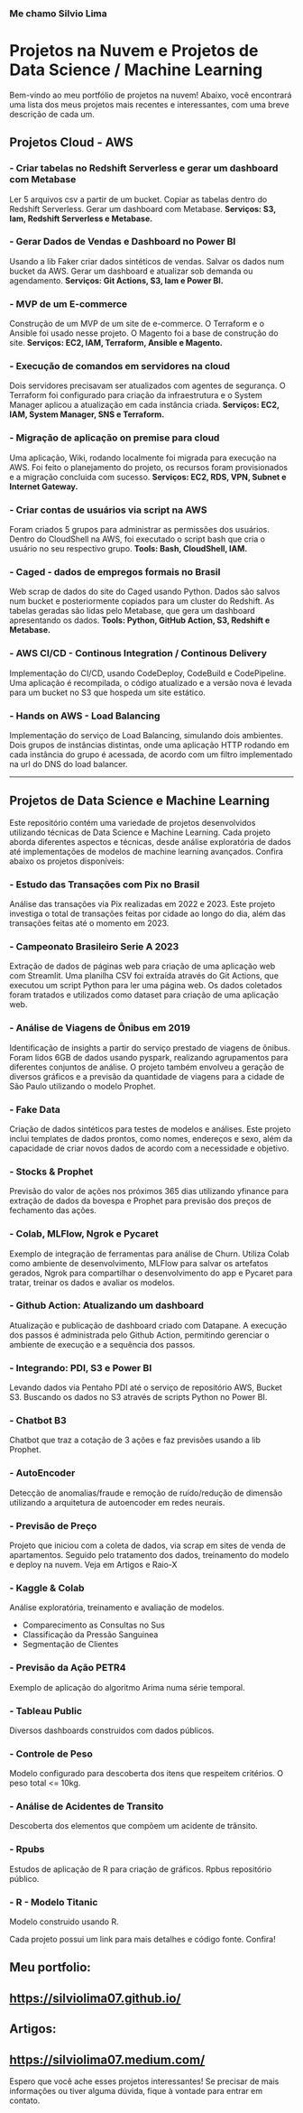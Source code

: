 ### Me chamo Silvio Lima

# Projetos na Nuvem e Projetos de Data Science / Machine Learning

Bem-vindo ao meu portfólio de projetos na nuvem! Abaixo, você encontrará uma lista dos meus projetos mais recentes e interessantes, com uma breve descrição de cada um.

## Projetos Cloud - AWS

### - Criar tabelas no Redshift Serverless e gerar um dashboard com Metabase

Ler 5 arquivos csv a partir de um bucket.
Copiar as tabelas dentro do Redshift Serverless.
Gerar um dashboard com Metabase.
**Serviços: S3, Iam, Redshift Serverless e Metabase.**

### - Gerar Dados de Vendas e Dashboard no Power BI

Usando a lib Faker criar dados sintéticos de vendas.
Salvar os dados num bucket da AWS.
Gerar um dashboard e atualizar sob demanda ou agendamento.
**Serviços: Git Actions, S3, Iam e Power BI.**

### - MVP de um E-commerce

Construção de um MVP de um site de e-commerce.
O Terraform e o Ansible foi usado nesse projeto.
O Magento foi a base de construção do site.
**Serviços: EC2, IAM, Terraform, Ansible e Magento.**

### - Execução de comandos em servidores na cloud

Dois servidores precisavam ser atualizados com agentes de segurança.
O Terraform foi configurado para criação da infraestrutura e o System Manager aplicou a atualização em cada instância criada.
**Serviços: EC2, IAM, System Manager, SNS e Terraform.**

### - Migração de aplicação on premise para cloud

Uma aplicação, Wiki, rodando localmente foi migrada para execução na AWS.
Foi feito o planejamento do projeto, os recursos foram provisionados e a migração concluida com sucesso.
**Serviços: EC2, RDS, VPN, Subnet e Internet Gateway.**

### - Criar contas de usuários via script na AWS

Foram criados 5 grupos para administrar as permissões dos usuários.
Dentro do CloudShell na AWS, foi executado o script bash que cria o usuário no seu respectivo grupo.
**Tools: Bash, CloudShell, IAM.**

### - Caged - dados de empregos formais no Brasil

Web scrap de dados do site do Caged usando Python.
Dados são salvos num bucket e posteriormente copiados para um cluster do Redshift.
As tabelas geradas são lidas pelo Metabase, que gera um dashboard apresentando os dados.
**Tools: Python, GitHub Action, S3, Redshift e Metabase.**

### - AWS CI/CD - Continous Integration / Continous Delivery

Implementação do CI/CD, usando CodeDeploy, CodeBuild e CodePipeline.
Uma aplicação é recompilada, o código atualizado e a versão nova é levada para um bucket no S3 que hospeda um site estático.

### - Hands on AWS - Load Balancing

Implementação do serviço de Load Balancing, simulando dois ambientes.
Dois grupos de instâncias distintas, onde uma aplicação HTTP rodando em cada instância do grupo é acessada, de acordo com um filtro implementado na url do DNS do load balancer.

---

## Projetos de Data Science e Machine Learning

Este repositório contém uma variedade de projetos desenvolvidos utilizando técnicas de Data Science e Machine Learning. Cada projeto aborda diferentes aspectos e técnicas, desde análise exploratória de dados até implementações de modelos de machine learning avançados. Confira abaixo os projetos disponíveis:

### - Estudo das Transações com Pix no Brasil

Análise das transações via Pix realizadas em 2022 e 2023. Este projeto investiga o total de transações feitas por cidade ao longo do dia, além das transações feitas até o momento em 2023.

### - Campeonato Brasileiro Serie A 2023

Extração de dados de páginas web para criação de uma aplicação web com Streamlit. Uma planilha CSV foi extraída através do Git Actions, que executou um script Python para ler uma página web. Os dados coletados foram tratados e utilizados como dataset para criação de uma aplicação web.

### - Análise de Viagens de Ônibus em 2019

Identificação de insights a partir do serviço prestado de viagens de ônibus. Foram lidos 6GB de dados usando pyspark, realizando agrupamentos para diferentes conjuntos de análise. O projeto também envolveu a geração de diversos gráficos e a previsão da quantidade de viagens para a cidade de São Paulo utilizando o modelo Prophet.

### - Fake Data

Criação de dados sintéticos para testes de modelos e análises. Este projeto inclui templates de dados prontos, como nomes, endereços e sexo, além da capacidade de criar novos dados de acordo com a necessidade e objetivo.

### - Stocks & Prophet

Previsão do valor de ações nos próximos 365 dias utilizando yfinance para extração de dados da bovespa e Prophet para previsão dos preços de fechamento das ações.

### - Colab, MLFlow, Ngrok e Pycaret

Exemplo de integração de ferramentas para análise de Churn. Utiliza Colab como ambiente de desenvolvimento, MLFlow para salvar os artefatos gerados, Ngrok para compartilhar o desenvolvimento do app e Pycaret para tratar, treinar os dados e avaliar os modelos.

### - Github Action: Atualizando um dashboard

Atualização e publicação de dashboard criado com Datapane. A execução dos passos é administrada pelo Github Action, permitindo gerenciar o ambiente de execução e a sequência dos passos.

### - Integrando: PDI, S3 e Power BI

Levando dados via Pentaho PDI até o serviço de repositório AWS, Bucket S3. Buscando os dados no S3 através de scripts Python no Power BI.

### - Chatbot B3

Chatbot que traz a cotação de 3 ações e faz previsões usando a lib Prophet.

### - AutoEncoder

Detecção de anomalias/fraude e remoção de ruído/redução de dimensão utilizando a arquitetura de autoencoder em redes neurais.

### - Previsão de Preço

Projeto que iniciou com a coleta de dados, via scrap em sites de venda de apartamentos.
Seguido pelo tratamento dos dados, treinamento do modelo e deploy na nuvem.
Veja em Artigos e Raio-X

### - Kaggle & Colab

Análise exploratória, treinamento e avaliação de modelos.
- Comparecimento as Consultas no Sus
- Classificação da Pressão Sanguinea
- Segmentação de Clientes

### - Previsão da Ação PETR4

Exemplo de aplicação do algoritmo Arima numa série temporal.

### - Tableau Public

Diversos dashboards construidos com dados públicos.

### - Controle de Peso

Modelo configurado para descoberta dos itens que respeitem critérios.
O peso total <= 10kg.

### - Análise de Acidentes de Transito

Descoberta dos elementos que compõem um acidente de trânsito.

### - Rpubs

Estudos de aplicação de R para criação de gráficos.
Rpbus repositório público.

### - R - Modelo Titanic

Modelo construido usando R.

Cada projeto possui um link para mais detalhes e código fonte. Confira!
## Meu portfolio:
## https://silviolima07.github.io/
## Artigos:
## https://silviolima07.medium.com/


Espero que você ache esses projetos interessantes! Se precisar de mais informações ou tiver alguma dúvida, fique à vontade para entrar em contato.



<!--**silviolima07/silviolima07** is a ✨ _special_ ✨ repository because its `README.md` (this file) appears on your GitHub profile.

